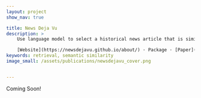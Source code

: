 ```yaml
---
layout: project
show_nav: true

title: News Deja Vu
description: >
    Use language model to select a historical news article that is similar in its use of language to a modern news article.

    [Website](https://newsdejavu.github.io/about/) · Package · [Paper](redirects/publications/newsdejavu) · [Github](https://github.com/dell-research-harvard/newsdejavu)
keywords: retrieval, semantic similarity
image_small: /assets/publications/newsdejavu_cover.png


---
```


Coming Soon!